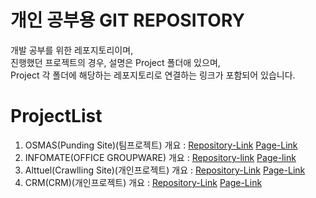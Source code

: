 # 개인 공부용 GIT REPOSITORY

개발 공부를 위한 레포지토리이며,  
진행했던 프로젝트의 경우, 설명은 Project 폴더애 있으며,  
Project 각 폴더에 해당하는 레포지토리로 연결하는 링크가 포함되어 있습니다.


# ProjectList
1. OSMAS(Punding Site)(팀프로젝트) 개요 : [Repository-Link](./Project/OSMAS/) [Page-Link](./DevStudy/Project/OSMAS/)
2. INFOMATE(OFFICE GROUPWARE) 개요 : [Repository-link](./Project/INFOMATE/) [Page-link](./DevStudy/Project/INFOMATE/) 
3. Alttuel(Crawlling Site)(개인프로젝트) 개요 : [Repository-Link](./Project/alttuel/) [Page-Link](./DevStudy/Project/alttuel/)
4. CRM(CRM)(개인프로젝트) 개요 : [Repository-Link](./Project/CRM/) [Page-Link](./DevStudy/Project/CRM/)
